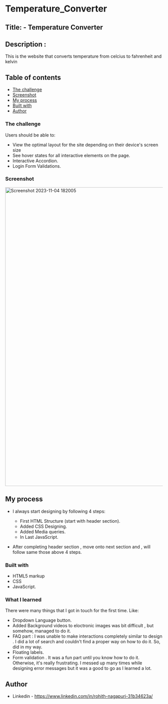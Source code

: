 # Temperature_Converter
## Title: -  Temperature Converter


## Description :

 This is the website that converts temperature from celcius to fahrenheit and kelvin

## Table of contents

- [The challenge](#the-challenge)
- [Screenshot](#screenshot)
- [My process](#my-process)
- [Built with](#built-with)
- [Author](#author)


### The challenge

Users should be able to:

- View the optimal layout for the site depending on their device's screen size
- See hover states for all interactive elements on the page.
- Interactive Accordion.
- Login Form Validations.


### Screenshot
<img width="952" alt="Screenshot 2023-11-04 182005" src="https://github.com/rohith1nr/Temperature_Converter/assets/111863509/2cceeae8-7b3e-4394-9e53-6639ef0295d3">

 

## My process

- I always start designing by following 4 steps:

   - First HTML Structure (start with header section).
   - Added CSS Designing. 
   - Added Media queries.
   - In Last JavaScript.

- After completing header section , move onto next section and , will follow same those above 4 steps.

### Built with

- HTML5 markup
- CSS 
- JavaScript.

### What I learned

There were many things that I got in touch for the first time. Like:

- Dropdown Language button.
- Added Background videos to eloctronic images was bit difficult , but somehow, managed to do it. 
- FAQ part : I was unable to make interactions completely similar to design . I did a lot of search and couldn't find a proper way on how to do it. So, did in my way.
- Floating labels. 
- Form validation . It was a fun part until you know how to do it. Otherwise, it's really frustrating. I messed up many times while designing error messages but it was a good to go as I learned a lot. 

## Author

- Linkedin - https://www.linkedin.com/in/rohith-nagapuri-31b34623a/

